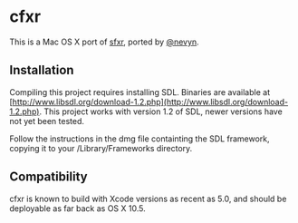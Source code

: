 cfxr
=====

This is a Mac OS X port of [sfxr](https://code.google.com/p/as3sfxr/), ported by
[@nevyn](http://twitter.com/nevyn).

Installation
------------

Compiling this project requires installing SDL. Binaries are available at
[http://www.libsdl.org/download-1.2.php](http://www.libsdl.org/download-1.2.php).
This project works with version 1.2 of SDL, newer versions have not yet been
tested.

Follow the instructions in the dmg file containting the SDL framework, copying
it to your /Library/Frameworks directory.

Compatibility
-------------
cfxr is known to build with Xcode versions as recent as 5.0, and should be
deployable as far back as OS X 10.5.
